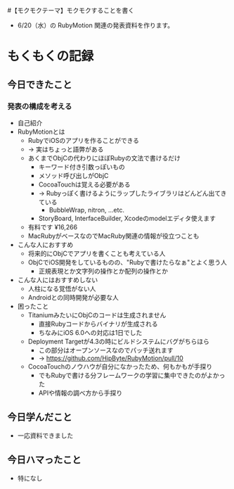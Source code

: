 #【モクモクテーマ】モクモクすることを書く
* 6/20（水）の RubyMotion 関連の発表資料を作ります。


# もくもくの記録
## 今日できたこと

### 発表の構成を考える
* 自己紹介
* RubyMotionとは
  * RubyでiOSのアプリを作ることができる
  * -> 実はちょっと語弊がある
  * あくまでObjCの代わりにほぼRubyの文法で書けるだけ
    * キーワード付き引数っぽいもの
    * メソッド呼び出しがObjC
    * CocoaTouchは覚える必要がある
    * -> Rubyっぽく書けるようにラップしたライブラリはどんどん出てきている
      * BubbleWrap, nitron, ...etc.
    * StoryBoard, InterfaceBuilder, Xcodeのmodelエディタ使えます
  * 有料です ¥16,266
  * MacRubyがベースなのでMacRuby関連の情報が役立つことも
* こんな人におすすめ
  * 将来的にObjCでアプリを書くことも考えている人
  * ObjCでiOS開発をしているものの、"Rubyで書けたらなぁ"とよく思う人
    * 正規表現とか文字列の操作とか配列の操作とか
* こんな人にはおすすめしない
  * 人柱になる覚悟がない人
  * Androidとの同時開発が必要な人
* 困ったこと
  * TitaniumみたいにObjCのコードは生成されません
    * 直接Rubyコードからバイナリが生成される
    * ちなみにiOS 6.0への対応は1日でした
  * Deployment Targetが4.3の時にビルドシステムにバグがちらほら
    * この部分はオープンソースなのでパッチ送れます
    * -> https://github.com/HipByte/RubyMotion/pull/10
  * CocoaTouchのノウハウが自分になかったため、何もかもが手探り
    * でもRubyで書ける分フレームワークの学習に集中できたのがよかった
    * APIや情報の調べ方から手探り

## 今日学んだこと
* 一応資料できました

## 今日ハマったこと
* 特になし
